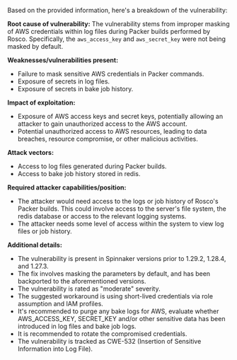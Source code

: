 Based on the provided information, here's a breakdown of the vulnerability:

**Root cause of vulnerability:**
The vulnerability stems from improper masking of AWS credentials within log files during Packer builds performed by Rosco. Specifically, the `aws_access_key` and `aws_secret_key` were not being masked by default.

**Weaknesses/vulnerabilities present:**
- Failure to mask sensitive AWS credentials in Packer commands.
- Exposure of secrets in log files.
- Exposure of secrets in bake job history.

**Impact of exploitation:**
- Exposure of AWS access keys and secret keys, potentially allowing an attacker to gain unauthorized access to the AWS account.
- Potential unauthorized access to AWS resources, leading to data breaches, resource compromise, or other malicious activities.

**Attack vectors:**
- Access to log files generated during Packer builds.
- Access to bake job history stored in redis.

**Required attacker capabilities/position:**
- The attacker would need access to the logs or job history of Rosco's Packer builds. This could involve access to the server's file system, the redis database or access to the relevant logging systems.
- The attacker needs some level of access within the system to view log files or job history.

**Additional details:**
- The vulnerability is present in Spinnaker versions prior to 1.29.2, 1.28.4, and 1.27.3.
- The fix involves masking the parameters by default, and has been backported to the aforementioned versions.
- The vulnerability is rated as "moderate" severity.
- The suggested workaround is using short-lived credentials via role assumption and IAM profiles.
- It's recommended to purge any bake logs for AWS, evaluate whether AWS\_ACCESS\_KEY, SECRET\_KEY and/or other sensitive data has been introduced in log files and bake job logs.
- It is recommended to rotate the compromised credentials.
- The vulnerability is tracked as CWE-532 (Insertion of Sensitive Information into Log File).